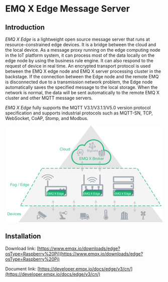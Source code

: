 # EMQ X Edge Message Server

## Introduction

*EMQ X Edge* is a lightweight open source message server that runs at resource-constrained edge devices. It is a bridge between the cloud and the local device. As a message proxy running on the edge computing node in the IoT platform system,  it can process most of the data locally on the edge node by using the business rule engine. It can also respond to the request of device in real time. An encrypted transport protocol is used between the EMQ X edge node and EMQ X server processing cluster in the backstage. If the connection between the Edge node and the remote EMQ is disconnected due to a transmission network problem, the Edge node automatically saves the specified message to the local storage. When the network is normal, the data will be sent automatically to the remote EMQ X cluster and other MQTT message servers.

*EMQ X Edge* fully supports the MQTT V3.1/V3.1.1/V5.0 version protocol specification and supports industrial protocols such as MQTT-SN, TCP, WebSocket, CoAP, Stomp, and Modbus.

![edge](../_images/edge.png)


## Installation

Download link: [https://www.emqx.io/downloads/edge?osType=Raspberry%20Pi](https://www.emqx.io/downloads/edge?osType=Raspberry%20Pi)

Document link: [https://developer.emqx.io/docs/edge/v3/cn/](https://developer.emqx.io/docs/edge/v3/cn/)

